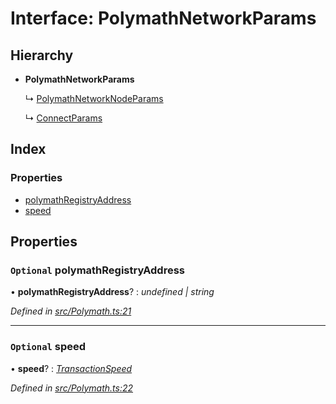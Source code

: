# Interface: PolymathNetworkParams

## Hierarchy

- **PolymathNetworkParams**

  ↳ [PolymathNetworkNodeParams](_polymath_.polymathnetworknodeparams.md)

  ↳ [ConnectParams](_polymath_.connectparams.md)

## Index

### Properties

- [polymathRegistryAddress](_polymath_.polymathnetworkparams.md#optional-polymathregistryaddress)
- [speed](_polymath_.polymathnetworkparams.md#optional-speed)

## Properties

### `Optional` polymathRegistryAddress

• **polymathRegistryAddress**? : _undefined | string_

_Defined in [src/Polymath.ts:21](https://github.com/PolymathNetwork/polymath-sdk/blob/660aba8/src/Polymath.ts#L21)_

---

### `Optional` speed

• **speed**? : _[TransactionSpeed](../enums/_types_index_.transactionspeed.md)_

_Defined in [src/Polymath.ts:22](https://github.com/PolymathNetwork/polymath-sdk/blob/660aba8/src/Polymath.ts#L22)_
